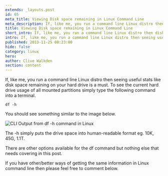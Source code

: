 ```yaml
---
extends: _layouts.post
id: 65
meta_title: Viewing Disk space remaining in Linux Command Line
meta_description: If, like me, you run a command line Linux distro then seeing useful stats like disk space remaining on your hard drive is a must. This short article explains the command needed to view all the information.
title: Viewing Disk space remaining in Linux Command Line
short_intro: If, like me, you run a command line Linux distro then disk space remaining is useful to know.
intro: If, like me, you run a command line Linux distro then seeing useful stats like disk space remaining on your hard drive is a must. This short article explains the command needed to view all the information.
published: 2013-11-25 08:23:00
hide: false
category: linux
hero:
author: Clive Walkden
section: content
---
```


If, like me, you run a command line Linux distro then seeing useful stats like disk space remaining on your hard drive is a must. To see the current hard drive usage of all mounted partitions simply type the following command into a terminal.

```shell
df -h
```

You should see something similar to the image below.

<img alt="CLI Output from df -h command in Linux" src="/images/uploaded/blog/articles/viewing-disk-space-remaining-in-linux-command-line-main-original.png" />

The -h simply puts the drive space into human-readable format eg. 10K, 45G, 1.1T.

There are other options available for the df command but nothing else that needs covering in this post.

If you have other/better ways of getting the same information in Linux command line then please feel free to comment below.
